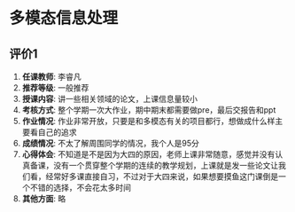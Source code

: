 # 多模态信息处理

## 评价1

1. **任课教师**: 李睿凡
2. **推荐等级**: 一般推荐
3. **授课内容**: 讲一些相关领域的论文，上课信息量较小
4. **考核方式**: 整个学期一次大作业，期中期末都需要做pre，最后交报告和ppt
5. **作业情况**: 作业非常开放，只要是和多模态有关的项目都行，想做成什么样主要看自己的追求
6. **成绩情况**: 不太了解周围同学的情况，我个人是95分
7. **心得体会**: 不知道是不是因为大四的原因，老师上课非常随意，感觉并没有认真备课，没有一个贯穿整个学期的连续的教学规划，上课就是发一些论文让我们看，经常好多课直接自习，不过对于大四来说，如果想要摸鱼这门课倒是一个不错的选择，不会花太多时间
8. **其他方面**: 略